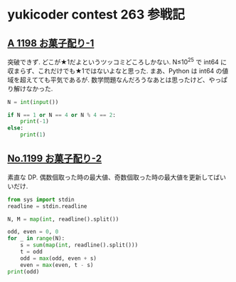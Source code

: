 # yukicoder contest 263 参戦記

## [A 1198 お菓子配り-1](https://yukicoder.me/problems/no/1198)

突破できず. どこが★1だよというツッコミどころしかない. N≤10<sup>25</sup> で int64 に収まらず、これだけでも★1ではないよなと思った. まあ、Python は int64 の値域を超えてても平気であるが. 数学問題なんだろうなあとは思ったけど、やっぱり解けなかった.

```python
N = int(input())

if N == 1 or N == 4 or N % 4 == 2:
    print(-1)
else:
    print(1)
```

## [No.1199 お菓子配り-2](https://yukicoder.me/problems/no/1199)

素直な DP. 偶数個取った時の最大値、奇数個取った時の最大値を更新してばいいだけ.

```python
from sys import stdin
readline = stdin.readline

N, M = map(int, readline().split())

odd, even = 0, 0
for _ in range(N):
    s = sum(map(int, readline().split()))
    t = odd
    odd = max(odd, even + s)
    even = max(even, t - s)
print(odd)
```

